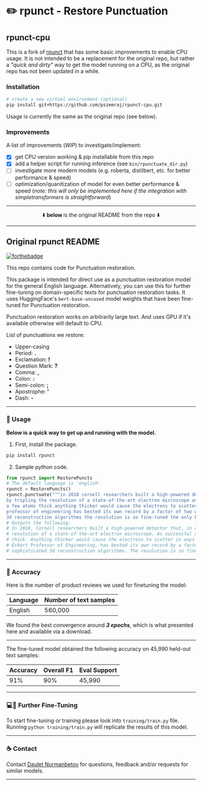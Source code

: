 # ✏️ rpunct - Restore Punctuation

## rpunct-cpu

This is a fork of [rpunct](https://github.com/Felflare/rpunct) that has some basic improvements to enable CPU usage. It is not intended to be a replacement for the original repo, but rather a _"quick and dirty"_ way to get the model running on a CPU, as the original repo has not been updated in a while.

### Installation

```bash
# create a new virtual environment (optional)
pip install git+https://github.com/pszemraj/rpunct-cpu.git
```

Usage is currently the same as the original repo (see below).

### Improvements

A list of improvements (_WIP_) to investigate/implement:

- [x] get CPU version working & pip installable from this repo
- [x] add a helper script for running inference (see `bin/rpunctuate_dir.py`)
- [ ] investigate more modern models (e.g. roberta, distilbert, etc. for better performance & speed)
- [ ] optimization/quanitization of model for even better performance & speed (_note: this will only be implemented here if the integration with simpletransformers is straightforward_)

---

<center> ⬇️ <strong> below </strong> is the original README from the repo ⬇️ </center>

---

## Original rpunct README

[![forthebadge](https://forthebadge.com/images/badges/made-with-crayons.svg)]()

This repo contains code for Punctuation restoration.

This package is intended for direct use as a punctuation restoration model for the general English language. Alternatively, you can use this for further fine-tuning on domain-specific texts for punctuation restoration tasks.
It uses HuggingFace's `bert-base-uncased` model weights that have been fine-tuned for Punctuation restoration.

Punctuation restoration works on arbitrarily large text.
And uses GPU if it's available otherwise will default to CPU.

List of punctuations we restore:

- Upper-casing
- Period: **.**
- Exclamation: **!**
- Question Mark: **?**
- Comma:  **,**
- Colon:  **:**
- Semi-colon: **;**
- Apostrophe: **'**
- Dash: **-**

---------------------------

### 🚀 Usage

**Below is a quick way to get up and running with the model.**

1. First, install the package.

```bash
pip install rpunct
```

2. Sample python code.

```python
from rpunct import RestorePuncts
# The default language is 'english'
rpunct = RestorePuncts()
rpunct.punctuate("""in 2018 cornell researchers built a high-powered detector that in combination with an algorithm-driven process called ptychography set a world record
by tripling the resolution of a state-of-the-art electron microscope as successful as it was that approach had a weakness it only worked with ultrathin samples that were
a few atoms thick anything thicker would cause the electrons to scatter in ways that could not be disentangled now a team again led by david muller the samuel b eckert
professor of engineering has bested its own record by a factor of two with an electron microscope pixel array detector empad that incorporates even more sophisticated
3d reconstruction algorithms the resolution is so fine-tuned the only blurring that remains is the thermal jiggling of the atoms themselves""")
# Outputs the following:
# In 2018, Cornell researchers built a high-powered detector that, in combination with an algorithm-driven process called Ptychography, set a world record by tripling the
# resolution of a state-of-the-art electron microscope. As successful as it was, that approach had a weakness. It only worked with ultrathin samples that were a few atoms
# thick. Anything thicker would cause the electrons to scatter in ways that could not be disentangled. Now, a team again led by David Muller, the Samuel B.
# Eckert Professor of Engineering, has bested its own record by a factor of two with an Electron microscope pixel array detector empad that incorporates even more
# sophisticated 3d reconstruction algorithms. The resolution is so fine-tuned the only blurring that remains is the thermal jiggling of the atoms themselves.
```

-----------------------------------------------

### 🎯 Accuracy

Here is the number of product reviews we used for finetuning the model:

| Language | Number of text samples|
| -------- | ----------------- |
| English  | 560,000           |

We found the best convergence around _**3 epochs**_, which is what presented here and available via a download.

-----------------------------------------------
The fine-tuned model obtained the following accuracy on 45,990 held-out text samples:

| Accuracy | Overall F1 | Eval Support |
| -------- | ---------------------- | ------------------- |
| 91%  | 90%                 | 45,990

-----------------------------------------------

### 💻🎯 Further Fine-Tuning

To start fine-tuning or training please look into `training/train.py` file.
Running `python training/train.py` will replicate the results of this model.

-----------------------------------------------

### ☕ Contact

Contact [Daulet Nurmanbetov](daulet.nurmanbetov@gmail.com) for questions, feedback and/or requests for similar models.

-----------------------------------------------
